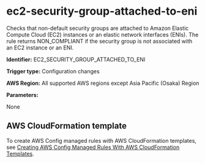 # ec2\-security\-group\-attached\-to\-eni<a name="ec2-security-group-attached-to-eni"></a>

Checks that non\-default security groups are attached to Amazon Elastic Compute Cloud \(EC2\) instances or an elastic network interfaces \(ENIs\)\. The rule returns NON\_COMPLIANT if the security group is not associated with an EC2 instance or an ENI\. 

**Identifier:** EC2\_SECURITY\_GROUP\_ATTACHED\_TO\_ENI

**Trigger type:** Configuration changes

**AWS Region:** All supported AWS regions except Asia Pacific \(Osaka\) Region

**Parameters:**

None  

## AWS CloudFormation template<a name="w29aac11c33c17b7d137c15"></a>

To create AWS Config managed rules with AWS CloudFormation templates, see [Creating AWS Config Managed Rules With AWS CloudFormation Templates](aws-config-managed-rules-cloudformation-templates.md)\.